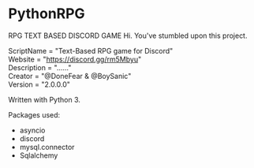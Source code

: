 # PythonRPG
RPG TEXT BASED DISCORD GAME
Hi. You've stumbled upon this project.

ScriptName = "Text-Based RPG game for Discord"  
Website = "https://discord.gg/rm5Mbyu"  
Description = "......"  
Creator = "@DoneFear & @BoySanic"  
Version = "2.0.0.0"  

Written with Python 3.

Packages used:

- asyncio
- discord
- mysql.connector
- Sqlalchemy

